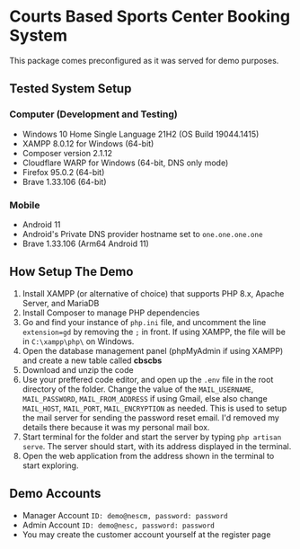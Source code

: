 # Courts Based Sports Center Booking System

This package comes preconfigured as it was served for demo purposes. 

## Tested System Setup
### Computer (Development and Testing)
- Windows 10 Home Single Language 21H2 (OS Build 19044.1415)
- XAMPP 8.0.12 for Windows (64-bit)
- Composer version 2.1.12
- Cloudflare WARP for Windows (64-bit, DNS only mode)
- Firefox 95.0.2 (64-bit)
- Brave 1.33.106 (64-bit)

### Mobile
- Android 11
- Android's Private DNS provider hostname set to `one.one.one.one`
- Brave 1.33.106 (Arm64 Android 11)

## How Setup The Demo
1. Install XAMPP (or alternative of choice) that supports PHP 8.x, Apache Server, and MariaDB
2. Install Composer to manage PHP dependencies
3. Go and find your instance of `php.ini` file, and uncomment the line `extension=gd` by removing the `;` in front. If using XAMPP, the file will be in `C:\xampp\php\` on Windows. 
4. Open the database management panel (phpMyAdmin if using XAMPP) and create a new table called **cbscbs**
5. Download and unzip the code
6. Use your preffered code editor, and open up the `.env` file in the root directory of the folder. Change the value of the `MAIL_USERNAME`, `MAIL_PASSWORD`, `MAIL_FROM_ADDRESS` if using Gmail, else also change `MAIL_HOST`, `MAIL_PORT`, `MAIL_ENCRYPTION` as needed. This is used to setup the mail server for sending the password reset email. I'd removed my details there because it was my personal mail box. 
7. Start terminal for the folder and start the server by typing `php artisan serve`. The server should start, with its address displayed in the terminal. 
8. Open the web application from the address shown in the terminal to start exploring. 

## Demo Accounts
- Manager Account `ID: demo@nescm, password: password`
- Admin Account `ID: demo@nesc, password: password`
- You may create the customer account yourself at the register page